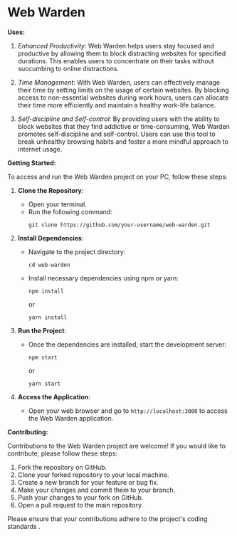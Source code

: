 # Web Warden

**Uses:**
1. *Enhanced Productivity*: Web Warden helps users stay focused and productive by allowing them to block distracting websites for specified durations. This enables users to concentrate on their tasks without succumbing to online distractions.

2. *Time Management*: With Web Warden, users can effectively manage their time by setting limits on the usage of certain websites. By blocking access to non-essential websites during work hours, users can allocate their time more efficiently and maintain a healthy work-life balance.

3. *Self-discipline and Self-control*: By providing users with the ability to block websites that they find addictive or time-consuming, Web Warden promotes self-discipline and self-control. Users can use this tool to break unhealthy browsing habits and foster a more mindful approach to internet usage.

**Getting Started:**

To access and run the Web Warden project on your PC, follow these steps:

1. **Clone the Repository**: 
   - Open your terminal.
   - Run the following command:
     ```
     git clone https://github.com/your-username/web-warden.git
     ```

2. **Install Dependencies**:
   - Navigate to the project directory:
     ```
     cd web-warden
     ```
   - Install necessary dependencies using npm or yarn:
     ```
     npm install
     ```
     or
     ```
     yarn install
     ```

3. **Run the Project**:
   - Once the dependencies are installed, start the development server:
     ```
     npm start
     ```
     or
     ```
     yarn start
     ```

4. **Access the Application**:
   - Open your web browser and go to `http://localhost:3000` to access the Web Warden application.

**Contributing:**

Contributions to the Web Warden project are welcome! If you would like to contribute, please follow these steps:

1. Fork the repository on GitHub.
2. Clone your forked repository to your local machine.
3. Create a new branch for your feature or bug fix.
4. Make your changes and commit them to your branch.
5. Push your changes to your fork on GitHub.
6. Open a pull request to the main repository.

Please ensure that your contributions adhere to the project's coding standards .


